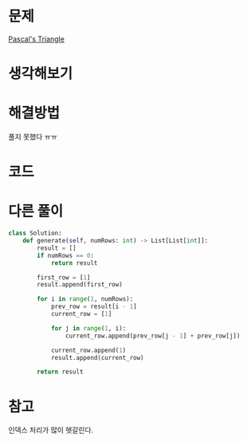 # 문제

[Pascal's Triangle](https://leetcode.com/problems/pascals-triangle)

# 생각해보기

# 해결방법

풀지 못했다 ㅠㅠ

# 코드

# 다른 풀이

```py
class Solution:
    def generate(self, numRows: int) -> List[List[int]]:
        result = []
        if numRows == 0:
            return result

        first_row = [1]
        result.append(first_row)

        for i in range(1, numRows):
            prev_row = result[i - 1]
            current_row = [1]

            for j in range(1, i):
                current_row.append(prev_row[j - 1] + prev_row[j])

            current_row.append(1)
            result.append(current_row)

        return result
```

# 참고

인덱스 처리가 많이 헷갈린다.

